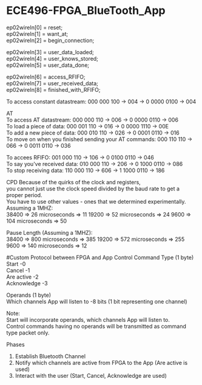 # ECE496-FPGA_BlueTooth_App

ep02wireIn[0] = reset;  
ep02wireIn[1] = want_at;  
ep02wireIn[2] = begin_connection;

ep02wireIn[3] = user_data_loaded;  
ep02wireIn[4] = user_knows_stored;  
ep02wireIn[5] = user_data_done;

ep02wireIn[6] = access_RFIFO;  
ep02wireIn[7] = user_received_data;  
ep02wireIn[8] = finished_with_RFIFO;

To access constant datastream: 000 000 100 -> 004 -> 0 0000 0100 -> 004

AT  
To access AT datastream: 000 000 110 -> 006 -> 0 0000 0110 -> 006  
To load a piece of data: 000 001 110 -> 016 -> 0 0000 1110 -> 00E  
To add a new piece of data: 000 010 110 -> 026 -> 0 0001 0110 -> 016  
To move on when you finished sending your AT commands: 000 110 110 -> 066 -> 0 0011 0110 -> 036

To accees RFIFO: 001 000 110 -> 106 -> 0 0100 0110 -> 046  
To say you've received data: 010 000 110 -> 206 -> 0 1000 0110 -> 086  
To stop receiving data: 110 000 110 -> 606 -> 1 1000 0110 -> 186

CPD
Because of the quirks of the clock and registers,  
you cannot just use the clock speed divided by the baud rate to get a proper period.  
You have to use other values - ones that we determined experimentally.  
Assuming a 1MHZ:  
38400 => 26 microseconds => 11
19200 => 52 microseconds => 24
9600 => 104 microseconds => 50

Pause Length (Assuming a 1MHZ):  
38400 => 800 microseconds => 385
19200 => 572 microseconds => 255
9600 => 140 microseconds => 12

#Custom Protocol between FPGA and App
Control Command Type (1 byte)  
Start		-0  
Cancel		-1  
Are active	-2   
Acknowledge	-3

Operands (1 byte)  
Which channels App will listen to	-8 bits (1 bit representing one channel)

Note:  
Start will incorporate operands, which channels App will listen to.  
Control commands having no operands will be transmitted as command type packet only.

Phases  
1. Establish Bluetooth Channel  
2. Notify which channels are active from FPGA to the App (Are active is used)  
3. Interact with the user (Start, Cancel, Acknowledge are used)

